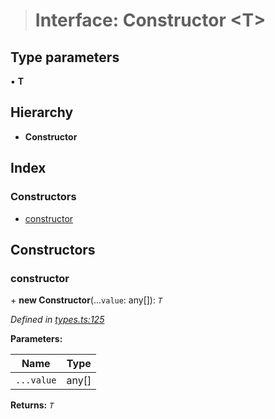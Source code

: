 > # Interface: Constructor <**T**>

## Type parameters

▪ **T**

## Hierarchy

* **Constructor**

## Index

### Constructors

* [constructor](_types_.constructor.md#constructor)

## Constructors

###  constructor

\+ **new Constructor**(...`value`: any[]): *`T`*

*Defined in [types.ts:125](https://github.com/polkadot-js/api/blob/908e9a8/packages/types/src/types.ts#L125)*

**Parameters:**

Name | Type |
------ | ------ |
`...value` | any[] |

**Returns:** *`T`*